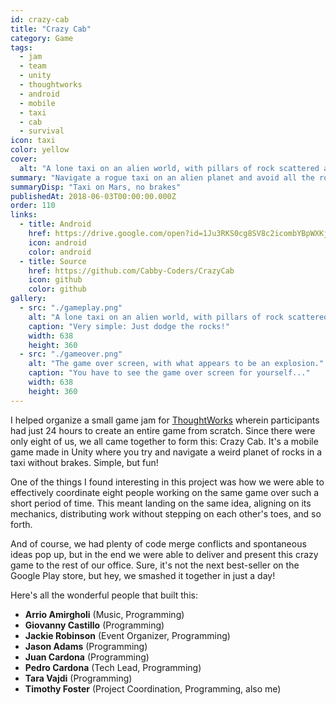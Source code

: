 ```yaml
---
id: crazy-cab
title: "Crazy Cab"
category: Game
tags:
  - jam
  - team
  - unity
  - thoughtworks
  - android
  - mobile
  - taxi
  - cab
  - survival
icon: taxi
color: yellow
cover:
  alt: "A lone taxi on an alien world, with pillars of rock scattered around."
summary: "Navigate a rogue taxi on an alien planet and avoid all the rocks! A mobile game made with seven others in Unity for a Thoughtworks game jam."
summaryDisp: "Taxi on Mars, no brakes"
publishedAt: 2018-06-03T00:00:00.000Z
order: 110
links:
  - title: Android
    href: https://drive.google.com/open?id=1Ju3RKS0cg8SV8c2icombYBpWXKjuWA3n
    icon: android
    color: android
  - title: Source
    href: https://github.com/Cabby-Coders/CrazyCab
    icon: github
    color: github
gallery:
  - src: "./gameplay.png"
    alt: "A lone taxi on an alien world, with pillars of rock scattered around."
    caption: "Very simple: Just dodge the rocks!"
    width: 638
    height: 360
  - src: "./gameover.png"
    alt: "The game over screen, with what appears to be an explosion."
    caption: "You have to see the game over screen for yourself..."
    width: 638
    height: 360
---
```


I helped organize a small game jam for [ThoughtWorks](https://www.thoughtworks.com/) wherein participants had just 24 hours to create an entire game from scratch. Since there were only eight of us, we all came together to form this: Crazy Cab. It's a mobile game made in Unity where you try and navigate a weird planet of rocks in a taxi without brakes. Simple, but fun!

One of the things I found interesting in this project was how we were able to effectively coordinate eight people working on the same game over such a short period of time. This meant landing on the same idea, aligning on its mechanics, distributing work without stepping on each other's toes, and so forth.

And of course, we had plenty of code merge conflicts and spontaneous ideas pop up, but in the end we were able to deliver and present this crazy game to the rest of our office. Sure, it's not the next best-seller on the Google Play store, but hey, we smashed it together in just a day!

Here's all the wonderful people that built this:

* **Arrio Amirgholi** (Music, Programming)
* **Giovanny Castillo** (Programming)
* **Jackie Robinson** (Event Organizer, Programming)
* **Jason Adams** (Programming)
* **Juan Cardona** (Programming)
* **Pedro Cardona** (Tech Lead, Programming)
* **Tara Vajdi** (Programming)
* **Timothy Foster** (Project Coordination, Programming, also me)
